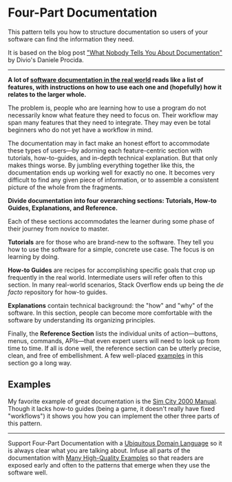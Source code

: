 # Four-Part Documentation

This pattern tells you how to structure documentation so users of
your software can find the information they need.

It is based on the blog post ["What Nobody Tells You About Documentation"](https://www.divio.com/blog/documentation/)
by Divio's Daniele Procida.

---

**A lot of [software documentation in the real world](https://docs.mongodb.com/manual/introduction/) reads like a list of
features, with instructions on how to use each one and (hopefully) how it
relates to the larger whole.**

The problem is, people who are learning how to use a program do not necessarily
know what feature they need to focus on. Their workflow may span many features that
they need to integrate. They may even be total beginners who do not yet have a workflow
in mind.

The documentation may in fact make an honest effort to accommodate these types of users—by
adorning each feature-centric section with tutorials, how-to-guides, and in-depth
technical explanation. But that only makes things worse. By jumbling everything together like
this, the documentation ends up working well for exactly no one. It becomes very difficult
to find any given piece of information, or to assemble a consistent picture of the whole
from the fragments.

**Divide documentation into four overarching sections: Tutorials, How-to Guides, Explanations,
and Reference.**

Each of these sections accommodates the learner during some phase of their journey from novice
to master.

**Tutorials** are for those who are brand-new to the software. They tell you how to use the
software for a simple, concrete use case. The focus is on learning by doing.

**How-to Guides** are recipes for accomplishing specific goals that crop up frequently in the
real world. Intermediate users will refer often to this section. In many real-world scenarios,
Stack Overflow ends up being the *de facto* repository for how-to guides.

**Explanations** contain technical background: the "how" and "why" of the software. In this section,
people can become more comfortable with the software by understanding its organizing principles.

Finally, the **Reference Section** lists the individual units of action—buttons, menus, commands,
APIs—that even expert users will need to look up from time to time. If all is done well, the
reference section can be utterly precise, clean, and free of embellishment. A few well-placed
[examples](./many-high-quality-examples.md) in this section go a long way.

## Examples

My favorite example of great documentation is the
[Sim City 2000 Manual](https://classicreload.com/sites/default/files/sim-city-2000-manual.pdf).
Though it lacks how-to guides (being a game, it doesn't really have fixed "workflows")
it shows you how you can implement the other three parts of this pattern.

---

Support Four-Part Documentation with a [Ubiquitous Domain Language](./ubiquitous-domain-language.md)
so it is always clear what you are talking about. Infuse all parts of the documentation with
[Many High-Quality Examples](./many-high-quality-examples.md) so that readers are exposed early
and often to the patterns that emerge when they use the software well.

